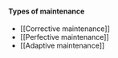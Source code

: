 #### Types of maintenance
- [[Corrective maintenance]]
- [[Perfective maintenance]]
- [[Adaptive maintenance]]